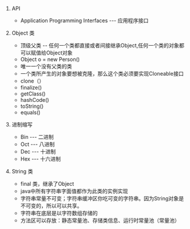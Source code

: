 1. API
   - Application Programming Interfaces --- 应用程序接口
2. Object 类
   - 顶级父类 -- 任何一个类都直接或者间接继承Object,任何一个类的对象都可以赋值给Object对象
   - Object o = new Person()
   - 唯一一个没有父类的类
   -  一个类所产生的对象要想被克隆，那么这个类必须要实现Cloneable接口
   - clone（）
   - finalize()
   - getClass()
   - hashCode() 
   - toString()
   - equals()
3. 进制缩写
   - Bin --- 二进制
   - Oct --- 八进制
   - Dec --- 十进制
   - Hex --- 十六进制
   
4. String 类
   - final 类，继承了Object
   - java中所有字符串字面值都作为此类的实例实现
   - 字符串常量不可变；字符串缓冲区你吃可变的字符串。因为String对象是不可变的，所以可以共享。
   - 字符串在底层是以字符数组存储的
   - 方法区可以存放：静态常量池、存储类信息、运行时常量池（常量池）